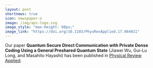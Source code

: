 ```yaml
---
layout: post
shortnews: true
icon: newspaper-o
image: /img/aps-logo.svg
image_style: "max-height: 60px;"
image_link: "https://doi.org/10.1103/PhysRevApplied.17.064011"
---
```


Our paper **Quantum Secure Direct Communication with Private Dense Coding Using a General Preshared Quantum State** (Jiawei Wu, Gui-Lu Long, and Masahito Hayashi) has been published in [Physical Review Applied](https://doi.org/10.1103/PhysRevApplied.17.064011).


